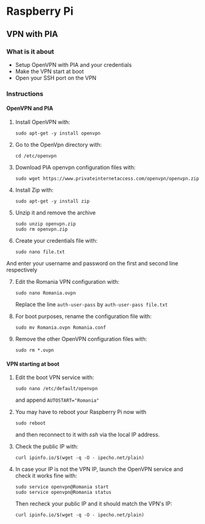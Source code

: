 # Raspberry Pi

## VPN with PIA

### What is it about
- Setup OpenVPN with PIA and your credentials
- Make the VPN start at boot
- Open your SSH port on the VPN

### Instructions

#### OpenVPN and PIA
1. Install OpenVPN with:
   
   ```shell
   sudo apt-get -y install openvpn
   ```
   
2. Go to the OpenVpn directory with:
   
   ```shell
   cd /etc/openvpn
   ```
   
3. Download PIA openvpn configuration files with:

   ```shell
   sudo wget https://www.privateinternetaccess.com/openvpn/openvpn.zip
   ```

4. Install Zip with:
   
   ```shell
   sudo apt-get -y install zip
   ```
   
5. Unzip it and remove the archive

   ```shell
   sudo unzip openvpn.zip
   sudo rm openvpn.zip
   ```

6. Create your credentials file with:

   ```shell
   sudo nano file.txt
   ```

And enter your username and password on the first and second line respectively

7. Edit the Romania VPN configuration with:

   ```shell
   sudo nano Romania.ovpn
   ```
   
   Replace the line `auth-user-pass` by `auth-user-pass file.txt`

8. For boot purposes, rename the configuration file with:
   
   ```shell
   sudo mv Romania.ovpn Romania.conf
   ```
   
9. Remove the other OpenVPN configuration files with:

   ```shell
   sudo rm *.ovpn
   ```

#### VPN starting at boot
1. Edit the boot VPN service with:
   
   ```shell
   sudo nano /etc/default/openvpn
   ```
   
   and append `AUTOSTART="Romania"`

2. You may have to reboot your Raspberry Pi now with

   ```shell
   sudo reboot
   ```
   
   and then reconnect to it with *ssh* via the local IP address.

3. Check the public IP with:

    ```shell
    curl ipinfo.io/$(wget -q -O - ipecho.net/plain)
    ```

4. In case your IP is not the VPN IP, launch the OpenVPN service and check it works fine with:

    ```shell
    sudo service openvpn@Romania start
    sudo service openvpn@Romania status    
    ```
    
	Then recheck your public IP and it should match the VPN's IP:

    ```shell
    curl ipinfo.io/$(wget -q -O - ipecho.net/plain)
    ```
